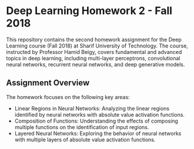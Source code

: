 # Deep Learning Homework 2 - Fall 2018
This repository contains the second homework assignment for the Deep Learning course (Fall 2018) at Sharif University of Technology. The course, instructed by Professor Hamid Beigy, covers fundamental and advanced topics in deep learning, including multi-layer perceptrons, convolutional neural networks, recurrent neural networks, and deep generative models. 

## Assignment Overview
The homework focuses on the following key areas:

- Linear Regions in Neural Networks: Analyzing the linear regions identified by neural networks with absolute value activation functions.
- Composition of Functions: Understanding the effects of composing multiple functions on the identification of input regions.
- Layered Neural Networks: Exploring the behavior of neural networks with multiple layers of absolute value activation functions.
